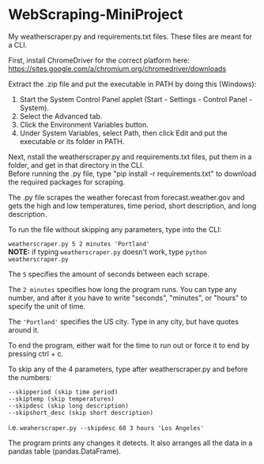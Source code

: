 # WebScraping-MiniProject
My weatherscraper.py and requirements.txt files. These files are meant for a CLI.

First, install ChromeDriver for the correct platform here: https://sites.google.com/a/chromium.org/chromedriver/downloads

Extract the .zip file and put the executable in PATH by doing this (Windows):

1. Start the System Control Panel applet (Start - Settings - Control Panel - System).  
2. Select the Advanced tab.  
3. Click the Environment Variables button.  
4. Under System Variables, select Path, then click Edit and put the executable or its folder in PATH.  

Next, nstall the weatherscraper.py and requirements.txt files, put them in a folder, and get in that directory in the CLI.  
Before running the .py file, type "pip install -r requirements.txt" to download the required packages for scraping.

The .py file scrapes the weather forecast from forecast.weather.gov and gets the high and low temperatures, time period, short description, and long description.

To run the file without skipping any parameters, type into the CLI: 

  `weatherscraper.py 5 2 minutes 'Portland'`  
  <b>NOTE:</b> if typing `weatherscraper.py` doesn't work, type `python weatherscraper.py`
  
  The `5` specifies the amount of seconds between each scrape.
  
  The `2 minutes` specifies how long the program runs. You can type any number, and after it you have to write "seconds",       "minutes", or "hours" to specify the unit of time.
  
  The `'Portland'` specifies the US city. Type in any city, but have quotes around it.
  
To end the program, either wait for the time to run out or force it to end by pressing ctrl + c.

To skip any of the 4 parameters, type after weatherscraper.py and before the numbers:
```
--skipperiod (skip time period)
--skiptemp (skip temperatures)
--skipdesc (skip long description)
--skipshort_desc (skip short description)
```
  i.e. `weaherscraper.py --skipdesc 60 3 hours 'Los Angeles'`

The program prints any changes it detects. It also arranges all the data in a pandas table (pandas.DataFrame).
